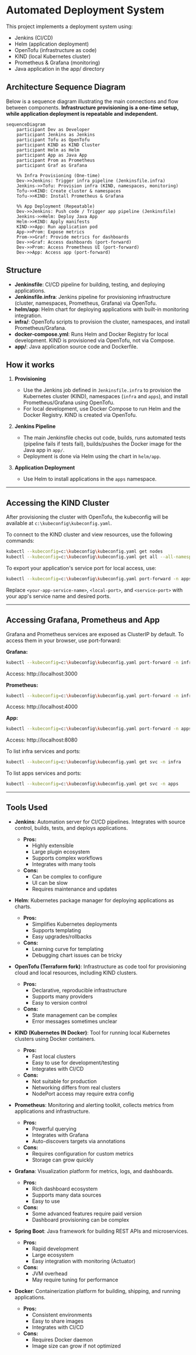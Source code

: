 # Automated Deployment System

This project implements a deployment system using:
- Jenkins (CI/CD)
- Helm (application deployment)
- OpenTofu (infrastructure as code)
- KIND (local Kubernetes cluster)
- Prometheus & Grafana (monitoring)
- Java application in the app/ directory

## Architecture Sequence Diagram

Below is a sequence diagram illustrating the main connections and flow between components. **Infrastructure provisioning is a one-time setup, while application deployment is repeatable and independent.**

```mermaid
sequenceDiagram
    participant Dev as Developer
    participant Jenkins as Jenkins
    participant Tofu as OpenTofu
    participant KIND as KIND Cluster
    participant Helm as Helm
    participant App as Java App
    participant Prom as Prometheus
    participant Graf as Grafana

    %% Infra Provisioning (One-time)
    Dev->>Jenkins: Trigger infra pipeline (Jenkinsfile.infra)
    Jenkins->>Tofu: Provision infra (KIND, namespaces, monitoring)
    Tofu->>KIND: Create cluster & namespaces
    Tofu->>KIND: Install Prometheus & Grafana

    %% App Deployment (Repeatable)
    Dev->>Jenkins: Push code / Trigger app pipeline (Jenkinsfile)
    Jenkins->>Helm: Deploy Java App
    Helm->>KIND: Apply manifests
    KIND->>App: Run application pod
    App->>Prom: Expose metrics
    Prom->>Graf: Provide metrics for dashboards
    Dev->>Graf: Access dashboards (port-forward)
    Dev->>Prom: Access Prometheus UI (port-forward)
    Dev->>App: Access app (port-forward)
```

## Structure
- **Jenkinsfile**: CI/CD pipeline for building, testing, and deploying applications.
- **Jenkinsfile.infra**: Jenkins pipeline for provisioning infrastructure (cluster, namespaces, Prometheus, Grafana) via OpenTofu.
- **helm/app**: Helm chart for deploying applications with built-in monitoring integration.
- **infra/**: OpenTofu scripts to provision the cluster, namespaces, and install Prometheus/Grafana.
- **docker-compose.yml**: Runs Helm and Docker Registry for local development. KIND is provisioned via OpenTofu, not via Compose.
- **app/**: Java application source code and Dockerfile.

## How it works
1. **Provisioning**
   - Use the Jenkins job defined in `Jenkinsfile.infra` to provision the Kubernetes cluster (KIND), namespaces (`infra` and `apps`), and install Prometheus/Grafana using OpenTofu.
   - For local development, use Docker Compose to run Helm and the Docker Registry. KIND is created via OpenTofu.

2. **Jenkins Pipeline**
   - The main Jenkinsfile checks out code, builds, runs automated tests (pipeline fails if tests fail), builds/pushes the Docker image for the Java app in `app/`.
   - Deployment is done via Helm using the chart in `helm/app`.

3. **Application Deployment**
   - Use Helm to install applications in the `apps` namespace.
---
## Accessing the KIND Cluster

After provisioning the cluster with OpenTofu, the kubeconfig will be available at `c:\kubeconfig\kubeconfig.yaml`.

To connect to the KIND cluster and view resources, use the following commands:

```sh
kubectl --kubeconfig=c:\kubeconfig\kubeconfig.yaml get nodes
kubectl --kubeconfig=c:\kubeconfig\kubeconfig.yaml get all --all-namespaces
```

To export your application's service port for local access, use:
```sh
kubectl --kubeconfig=c:\kubeconfig\kubeconfig.yaml port-forward -n apps svc/<your-app-service-name> <local-port>:<service-port>
```
Replace `<your-app-service-name>`, `<local-port>`, and `<service-port>` with your app's service name and desired ports.

---

## Accessing Grafana, Prometheus and App

Grafana and Prometheus services are exposed as ClusterIP by default. To access them in your browser, use port-forward:

**Grafana:**
```sh
kubectl --kubeconfig=c:\kubeconfig\kubeconfig.yaml port-forward -n infra svc/grafana 3000:80
```
Access: http://localhost:3000

**Prometheus:**
```sh
kubectl --kubeconfig=c:\kubeconfig\kubeconfig.yaml port-forward -n infra svc/prometheus-server 4000:80
```
Access: http://localhost:4000

**App:**
```sh
kubectl --kubeconfig=c:\kubeconfig\kubeconfig.yaml port-forward -n apps svc/java-app 8080:80
```
Access: http://localhost:8080

To list infra services and ports:
```sh
kubectl --kubeconfig=c:\kubeconfig\kubeconfig.yaml get svc -n infra
```

To list apps services and ports:
```sh
kubectl --kubeconfig=c:\kubeconfig\kubeconfig.yaml get svc -n apps
```

---

## Tools Used

- **Jenkins**: Automation server for CI/CD pipelines. Integrates with source control, builds, tests, and deploys applications.
  - **Pros:**
    - Highly extensible
    - Large plugin ecosystem
    - Supports complex workflows
    - Integrates with many tools
  - **Cons:**
    - Can be complex to configure
    - UI can be slow
    - Requires maintenance and updates

- **Helm**: Kubernetes package manager for deploying applications as charts.
  - **Pros:**
    - Simplifies Kubernetes deployments
    - Supports templating
    - Easy upgrades/rollbacks
  - **Cons:**
    - Learning curve for templating
    - Debugging chart issues can be tricky

- **OpenTofu (Terraform fork)**: Infrastructure as code tool for provisioning cloud and local resources, including KIND clusters.
  - **Pros:**
    - Declarative, reproducible infrastructure
    - Supports many providers
    - Easy to version control
  - **Cons:**
    - State management can be complex
    - Error messages sometimes unclear

- **KIND (Kubernetes IN Docker)**: Tool for running local Kubernetes clusters using Docker containers.
  - **Pros:**
    - Fast local clusters
    - Easy to use for development/testing
    - Integrates with CI/CD
  - **Cons:**
    - Not suitable for production
    - Networking differs from real clusters
    - NodePort access may require extra config

- **Prometheus**: Monitoring and alerting toolkit, collects metrics from applications and infrastructure.
  - **Pros:**
    - Powerful querying
    - Integrates with Grafana
    - Auto-discovers targets via annotations
  - **Cons:**
    - Requires configuration for custom metrics
    - Storage can grow quickly

- **Grafana**: Visualization platform for metrics, logs, and dashboards.
  - **Pros:**
    - Rich dashboard ecosystem
    - Supports many data sources
    - Easy to use
  - **Cons:**
    - Some advanced features require paid version
    - Dashboard provisioning can be complex

- **Spring Boot**: Java framework for building REST APIs and microservices.
  - **Pros:**
    - Rapid development
    - Large ecosystem
    - Easy integration with monitoring (Actuator)
  - **Cons:**
    - JVM overhead
    - May require tuning for performance

- **Docker**: Containerization platform for building, shipping, and running applications.
  - **Pros:**
    - Consistent environments
    - Easy to share images
    - Integrates with CI/CD
  - **Cons:**
    - Requires Docker daemon
    - Image size can grow if not optimized
